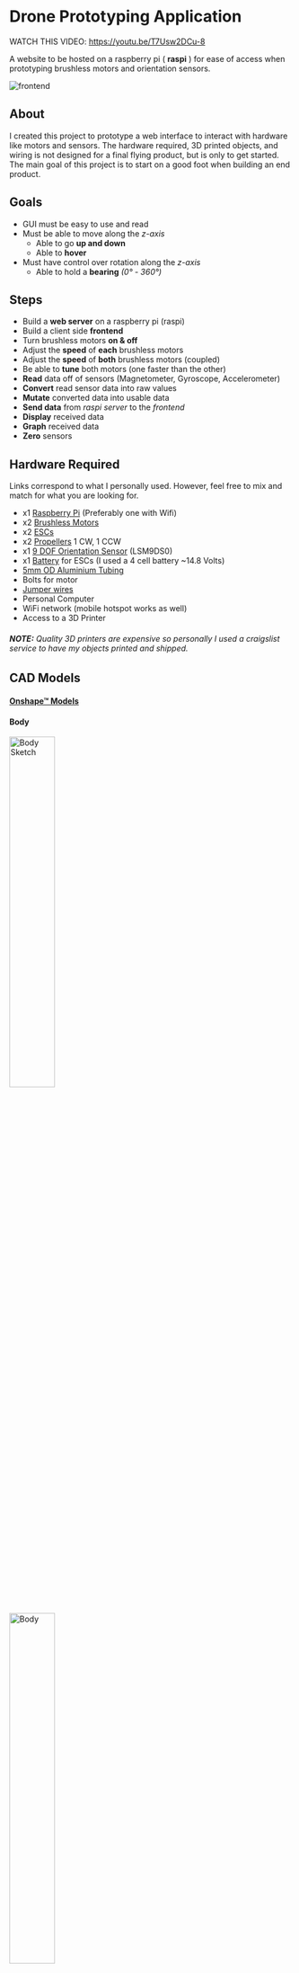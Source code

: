 # Drone Prototyping Application

WATCH THIS VIDEO: https://youtu.be/T7Usw2DCu-8

A website to be hosted on a raspberry pi ( **raspi** ) for ease of access when prototyping brushless motors and orientation sensors.

<img src="./readme_images/frontend.png" alt="frontend"/>

## About
I created this project to prototype a web interface to interact with hardware like motors and sensors. The hardware required, 3D printed objects, and wiring is not designed for a final flying product, but is only to get started. The main goal of this project is to start on a good foot when building an end product. 

## Goals
- GUI must be easy to use and read
- Must be able to move along the *z-axis*
  - Able to go **up and down**
  - Able to **hover**
- Must have control over rotation along the *z-axis*
  - Able to hold a **bearing** *(0° - 360°)*

## Steps
- Build a **web server** on a raspberry pi (raspi)
- Build a client side **frontend**
- Turn brushless motors **on & off**
- Adjust the **speed** of **each** brushless motors
- Adjust the **speed** of **both** brushless motors (coupled)
- Be able to **tune** both motors (one faster than the other)
- **Read** data off of sensors (Magnetometer, Gyroscope, Accelerometer)
- **Convert** read sensor data into raw values
- **Mutate** converted data into usable data
- **Send data** from *raspi server* to the *frontend*
- **Display** received data
- **Graph** received data
- **Zero** sensors

## Hardware Required
Links correspond to what I personally used. However, feel free to mix and match  for what you are looking for. 
- x1 [Raspberry Pi](https://www.adafruit.com/category/105) (Preferably one with Wifi)
- x2 [Brushless Motors](https://hobbyking.com/en_us/multistar-v-spec-1104-3600kv-multi-rotor-motor-ccw.html)
- x2 [ESCs](https://hobbyking.com/en_us/blheli-s-30a.html)
- x2 [Propellers](https://hobbyking.com/en_us/racekraft-3041-q4cs-clear-4pcs-set.html) 1 CW, 1 CCW
- x1 [9 DOF Orientation Sensor](https://www.adafruit.com/product/2020) (LSM9DS0)
- x1 [Battery](https://hobbyking.com/en_us/batteries-chargers.html) for ESCs (I used a 4 cell battery ~14.8 Volts)
- [5mm OD Aluminium Tubing](https://eugenetoyandhobby.com/shop/k-s-9804-round-aluminum-tube-5mm-od-x-45mm-wall-3/?gclid=CjwKCAjw4MP5BRBtEiwASfwAL_PvMPWYh1XuFTzg9hOkHAozzurpU4z9uvWdKBa1yrM101omjyYUCBoC0V0QAvD_BwE)
- Bolts for motor
- [Jumper wires](https://www.adafruit.com/?q=jumper%20wires)
- Personal Computer
- WiFi network (mobile hotspot works as well)
- Access to a 3D Printer

###### ***NOTE:** Quality 3D printers are expensive so personally I used a craigslist service to have my objects printed and shipped.*

## CAD Models
#### [Onshape™ Models](https://cad.onshape.com/documents/c5a66f21c28828a756cf88b1/w/3172519d3cd5b9c9eeba6fb3/e/0769fcc171bb256ae3bfbe8a)
#### Body
<div class="row">
  <div class="col">
    <img src="./readme_images/body_sketch.png" alt="Body Sketch" width="40%"/>
  </div>
  <div class="col">
    <img src="./readme_images/body.png" alt="Body" width="40%"/>
  </div>
</div>

#### Motor Mount
<div class="row">
  <div class="col">
    <img src="./readme_images/mount_sketch.png" alt="Motor Mount Sketch" width="40%"/>
  </div>
  <div class="col">
    <img src="./readme_images/mount.png" alt="Motor Mount" width="40%"/>
  </div>
</div>

#### After Print
<div class="row">
  <div class="col">
    <img src="./readme_images/physical_1.jpg" alt="physical_1" width="40%"/>
  </div>
  <div class="col">
    <img src="./readme_images/physical_2.jpg" alt="physical_2" width="40%"/>
  </div>
</div>

## Wiring
#### ***NOTE:** I am not good with fritzing™ software, use notes as well.*
- red chip --> LSM9DS0
- 9v Battery --> 14.8v LiPo Battery

![Wiring](./readme_images/wiring.png)

###### ***NOTE:** This is a general representation, soldering may be required to connect wires to sensor, esc, motor, and battery.*

###### ***NOTE:** Breadboard can be disregarded and connections can be made directly between entities*

## Installation - Raspi Terminal
```bash
$ git clone https://github.com/robertIanClarkson/Cube-Interface.git
$ cd Cube-Interface
$ sudo npm install
```

## Running
#### Raspi Terminal (in 'Cube-Interface' directory)
##### Need ip address of raspi 
```bash
$ hostname -I
10.0.0.105
```
##### Start server
```bash
$ make go
```

#### On Personal Computer
##### enter ip address followed by :3000 into web browser(Chrome or Firefox)
```bash
10.0.0.105:3000
```
<img src="./readme_images/terminal.png" alt="terminal" width="60%"/>

## Usage

## Journal
###### This Project was started in 2017. I was very new to programming but was able to get the motors running via a terminal menu. I could not produce enough thrust out of the brushless motors and stopped working on the project. In May of 2020, upon Covid-19 I had a surplus of time and a much better understanding of programming and decided to pick the project back up. Ironically using the same parts as in 2017, I was able to create enough thrust by simply putting my 2 7.4v batteries in series, doubling the voltage. However, the motors and propellers I was using where incredibly violent and loud leading me to make a smaller model. This allowed me to prototype at my desk without be too loud (was still pretty loud). After many hours of working on this project it was really starting to come together and I decided to keep this journal as well as pictures and videos.

```
8/18/2020
Started the first flight code fuctions... need to figure out a good way to do this in OOP. Will probably do some whiteboarding.
Added a frontend slider (0 - 360) to set the desired heading of the phyiscal hardware.
```
```
8/17/2020
Added frontend display of offset values set by zeroing the sensor.
Tilt compensation still wonky on compass.
Set up a basic logger for compass readings. We can use logger for logging but also for calibration.
Added cube face colors to cube animation

```
```
8/16/2020
Flora LSM9DS0 compass was not working so I switched to an extra LSM303 I had laying around. I did this because...
- it has a more sensitive accelerometer & compass
- it has access to interuppt pins so I can use FIFO registers for super quick data reading
- I dont have a need for a gyroscope at the moment
Basic Compass Working but tilt compensation is wonky
```
```
8/14/2020
Connected the live accel data to the 3D cube animation (pitch & roll)
Added zeroing code for accel's XYZ data 
```
```
8/13/2020
Added a 3D animated cube to give a visual representation of the orientation of the physical hardware.
```
```
8/12/2020
Added error message printout for the frontend. For example, if a sensor fails, the error will be output to the frontend user.
Deleted all post methods as socket.io has proven to be a better option. Especially for sending sensor data quick.
```
```
8/11/2020
Worked on both motor speed sliders and the coupled slider be responsive to each other
Made my first draft of the README!!!
```

## Contributing
Pull requests are welcome. For major changes, please open an issue first to discuss what you would like to change.

Please make sure to update tests as appropriate.

## License
[MIT](https://choosealicense.com/licenses/mit/)
